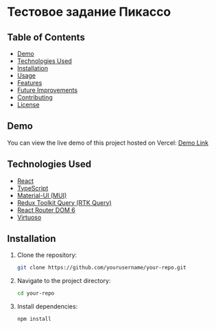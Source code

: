 # Тестовое задание Пикассо

## Table of Contents

- [Demo](#demo)
- [Technologies Used](#technologies-used)
- [Installation](#installation)
- [Usage](#usage)
- [Features](#features)
- [Future Improvements](#future-improvements)
- [Contributing](#contributing)
- [License](#license)

## Demo

You can view the live demo of this project hosted on Vercel: [Demo Link](https://vercel.com/kirilldanprog/picasso-test-task)

## Technologies Used

- [React](https://reactjs.org/)
- [TypeScript](https://www.typescriptlang.org/)
- [Material-UI (MUI)](https://mui.com/)
- [Redux Toolkit Query (RTK Query)](https://redux-toolkit.js.org/rtk-query/overview)
- [React Router DOM 6](https://reactrouter.com/)
- [Virtuoso](https://virtuoso.dev/)

## Installation

1. Clone the repository:

    ```bash
    git clone https://github.com/yourusername/your-repo.git
    ```

2. Navigate to the project directory:

    ```bash
    cd your-repo
    ```

3. Install dependencies:

    ```bash
    npm install
    ```